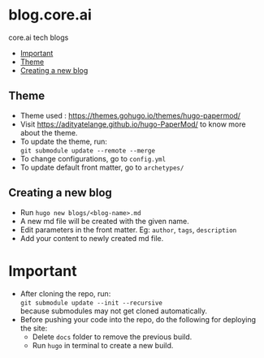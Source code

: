 # blog.core.ai

core.ai tech blogs

* [Important](#important)
* [Theme](#theme)
* [Creating a new blog](#creating-a-new-blog)

## Theme

* Theme used : https://themes.gohugo.io/themes/hugo-papermod/
* Visit https://adityatelange.github.io/hugo-PaperMod/ to know more about the theme.
* To update the theme, run:\
`git submodule update --remote --merge`
* To change configurations, go to `config.yml`
* To update default front matter, go to `archetypes/`

## Creating a new blog  

* Run `hugo new blogs/<blog-name>.md`
* A new md file will be created with the given name.
* Edit parameters in the front matter. Eg: `author`, `tags`, `description`
* Add your content to newly created md file.
# Important

* After cloning the repo, run:\
`git submodule update --init --recursive` \
  because submodules may not get cloned automatically.
* Before pushing your code into the repo, do the following for deploying the site:
  * Delete `docs` folder to remove the previous build.
  * Run `hugo` in terminal to create a new build.
  

  
